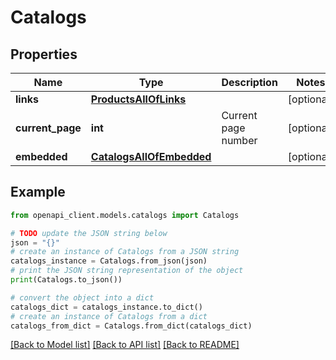 # Catalogs


## Properties

Name | Type | Description | Notes
------------ | ------------- | ------------- | -------------
**links** | [**ProductsAllOfLinks**](ProductsAllOfLinks.md) |  | [optional] 
**current_page** | **int** | Current page number | [optional] 
**embedded** | [**CatalogsAllOfEmbedded**](CatalogsAllOfEmbedded.md) |  | [optional] 

## Example

```python
from openapi_client.models.catalogs import Catalogs

# TODO update the JSON string below
json = "{}"
# create an instance of Catalogs from a JSON string
catalogs_instance = Catalogs.from_json(json)
# print the JSON string representation of the object
print(Catalogs.to_json())

# convert the object into a dict
catalogs_dict = catalogs_instance.to_dict()
# create an instance of Catalogs from a dict
catalogs_from_dict = Catalogs.from_dict(catalogs_dict)
```
[[Back to Model list]](../README.md#documentation-for-models) [[Back to API list]](../README.md#documentation-for-api-endpoints) [[Back to README]](../README.md)


